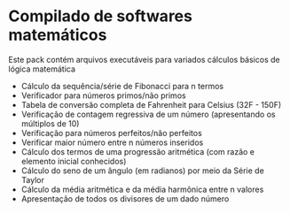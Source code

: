 # Compilado de softwares matemáticos
Este pack contém arquivos executáveis para variados cálculos básicos de lógica matemática
- Cálculo da sequência/série de Fibonacci para n termos
- Verificador para números primos/não primos
- Tabela de conversão completa de Fahrenheit para Celsius (32F - 150F)
- Verificação de contagem regressiva de um número (apresentando os múltiplos de 10)
- Verificação para números perfeitos/não perfeitos
- Verificar maior número entre n números inseridos
- Cálculo dos termos de uma progressão aritmética (com razão e elemento inicial conhecidos)
- Cálculo do seno de um ângulo (em radianos) por meio da Série de Taylor
- Cálculo da média aritmética e da média harmônica entre n valores
- Apresentação de todos os divisores de um dado número
